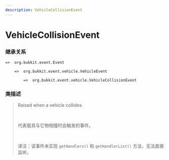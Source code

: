 ```yaml
---
description: VehicleCollisionEvent
---
```


# VehicleCollisionEvent

### 继承关系

    =>  org.bukkit.event.Event

        =>  org.bukkit.event.vehicle.VehicleEvent

            =>  org.bukkit.event.vehicle.VehicleCollisionEvent

### 类描述

> Raised when a vehicle collides.
> 
> <br>
> 
> 代表载具与它物相撞时会触发的事件。
> 
> <br>
> 
> 译注：该事件未实现 `getHandlers()` 和 `getHandlerList()` 方法，无法直接监听。
